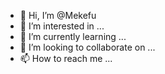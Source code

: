 - 👋 Hi, I’m @Mekefu
- 👀 I’m interested in ...
- 🌱 I’m currently learning ...
- 💞️ I’m looking to collaborate on ...
- 📫 How to reach me ...

<!---
Mekefu/Mekefu is a ✨ special ✨ repository because its `README.md` (this file) appears on your GitHub profile.
You can click the Preview link to take a look at your changes.
--->
